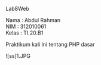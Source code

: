 Lab8Web

Nama : Abdul Rahman<br>
NIM  : 312010061<br>
Kelas : TI.20.B1

Praktikum kali ini tentang PHP dasar

![ss]1.JPG